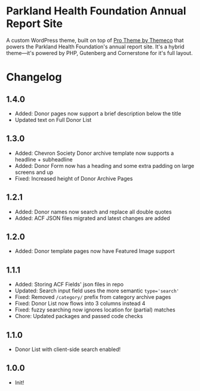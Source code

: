 # Parkland Health Foundation Annual Report Site

A custom WordPress theme, built on top of [Pro Theme by Themeco](https://theme.co/pro) that powers the Parkland Health Foundation's annual report site. It's a hybrid theme—it's powered by PHP, Gutenberg and Cornerstone for it's full layout.

# Changelog

## 1.4.0

-   Added: Donor pages now support a brief description below the title
-   Updated text on Full Donor List

## 1.3.0

-   Added: Chevron Society Donor archive template now supports a headline + subheadline
-   Added: Donor Form now has a heading and some extra padding on large screens and up
-   Fixed: Increased height of Donor Archive Pages

## 1.2.1

-   Added: Donor names now search and replace all double quotes
-   Added: ACF JSON files migrated and latest changes are added

## 1.2.0

-   Added: Donor template pages now have Featured Image support

## 1.1.1

-   Added: Storing ACF Fields' json files in repo
-   Updated: Search input field uses the more semantic `type='search'`
-   Fixed: Removed `/category/` prefix from category archive pages
-   Fixed: Donor List now flows into 3 columns instead 4
-   Fixed: fuzzy searching now ignores location for (partial) matches
-   Chore: Updated packages and passed code checks

## 1.1.0

-   Donor List with client-side search enabled!

## 1.0.0

-   Init!
